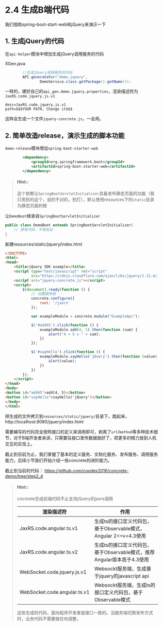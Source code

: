 # 2.4 生成B端代码

我们借助spring-boot-start-web和jQuery来演示一下

## 1. 生成jQuery的代码

在`api-helper`模块中增加生成jQuery调用服务的代码

XGen.java
```java
        //生成jQuery调用服务的代码
        API.generateFor("demo.jquery",
                DemoService.class.getPackage().getName());
```

一样的，建好自己的`api_gen.demo.jquery.properties`，渲染描述符为`JaxRS.code.jquery.js.v1`

```properties
desc=JaxRS.code.jquery.js.v1
path=$$$YOUR PATH, Change it$$$
```

这样会生成一个文件`jquery-concrete.js`，一会用。

## 2. 简单改造release，演示生成的脚本功能

`demo-release`模块增加`spring-boot-starter-web`

```xml
        <dependency>
            <groupId>org.springframework.boot</groupId>
            <artifactId>spring-boot-starter-web</artifactId>
        </dependency>
```

> #### Hint::
>
> 这个依赖让`SpringBootServletInitializer`具备发布静态页面的功能（我只用到的这个，说的不对的，别打），默认使用resources下的`static`目录为静态页面的根

让`DemoBoot`继承自`SpringBootServletInitializer`
```java
public class DemoBoot extends SpringBootServletInitializer{
    // 原有代码，不用改动
}
```

新建resources/static/jquery/index.html
```html
<!DOCTYPE>
<html>
<head>
    <title>jQuery SDK example</title>
    <script type="text/javascript" rel="script"
            src="https://cdnjs.cloudflare.com/ajax/libs/jquery/1.12.4/jquery.min.js"></script>
    <script src="jquery-concrete.js"></script>
    <script>
        $(document).ready(function () {
            // 设置服务根
            concrete.configure({
                root: '/jaxrs'
            });

            var exampleModule = concrete.module("ExampleApi");

            $('#add45').click(function () {
                exampleModule.add(4, 5).then(function (sum) {
                    alert("4 + 5 = " + sum);
                })
            });

            $('#sayHello').click(function () {
                exampleModule.sayHello('jQuery').then(function (value) {
                    alert(value);
                })
            })
        });
    </script>
</head>
<body>
<button id="add45">add(4, 5)</button>
<button id="sayHello">sayHello('jQuery')</button>
</body>
</html>
```

把生成的文件拷贝到`resources/static/jquery/`目录下，跑起来，http://localhost:8080/jquery/index.html

需要编写的代码完全按照接口的定义来调用即可，剥离了`url`/`method`等多种技术细节，对于B端开发者来讲，只需要往接口里传数据就好了，把更多的精力放到人机交互的实现上。

截止到目前为止，我们掌握了基本的定义服务、文档化服务、发布服务、调用服务能力，后续小节我们开始介绍一些concrete的进阶能力。

截止到当前的代码： https://github.com/coodex2016/concrete-demo/tree/step2_4

> #### Hint::
>
> cocnrete生成前端代码不止支持jQuery的jaxrs调用
>
> | 渲染描述符 | 作用 |
> | -------- | ---- |
> | JaxRS.code.angular.ts.v1 | 生成ts的接口定义代码包，基于Observable模式，Angular 2<=v<4.3使用 |
> | JaxRS.code.angular.ts.v2 | 生成ts的接口定义代码包，基于Observable模式，推荐Angular版本高于4.3使用 |
> | WebSocket.code.jquery.js.v1 | Websockt服务端，生成基于jquery的javascript api |
> | WebSocket.code.angular.ts.v1 | Websockt服务端，生成ts的接口定义代码包，基于Observable模式 |
>
> 这些生成的代码，面向程序开发者是接口一致的。当服务端切换发布方式时，业务代码不需要做任何调整。
